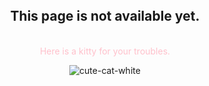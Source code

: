 <br>
<br>
<br>
<div align="center"><h2>This page is not available yet.</h2><br>
<span style="color:pink;"> Here is a kitty for your troubles.</span>

</div>

<div align="center">
  
![cute-cat-white](https://github.com/cattelia/cattelia.github.io/assets/16729225/324cfaa2-154e-4d38-93c0-444d9aa5e8bc)
  
</div>
